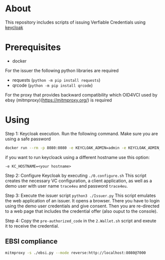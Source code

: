 # About
This repository includes scripts of issuing Verfiable Credentials using [keycloak](https://www.keycloak.org/)

# Prerequisites
* docker

For the issuer the following python libraries are required

* requests (`python -m pip install requests`)
* qrcode (`python -m pip install qrcode`)

For the proxy that provides backward compatibility which OID4VCI used by ebsy (mitmproxy)(https://mitmproxy.org/)
is required


# Using
Step 1: Keycloak execution. Run the following command. Make sure you are using a safe password

```bash
docker run --rm -p 8080:8080 -e KEYCLOAK_ADMIN=admin -e KEYCLOAK_ADMIN_PASSWORD=admin -e KC_FEATURES=oid4vc-vci  quay.io/keycloak/keycloak:nightly start-dev
```

if you want to run keycloack using a different hostname use this option:

```
-e KC_HOSTNAME=<your hostname>
```

Step 2: Configure Keycloak by executing `./0.configure.sh` This script creates the necessary VC configuration, a client application, as well as a demo user
with user name `trace4eu` and password `trace4eu`. 


Step 3: Execute the issuer script `python3 ./Issuer.py` This script emulates the web application of an issuer. It opens a browser. There you have to login 
using the demo user credentials and give consent. Then you are re-directed to a web page that includes the credential offer (also ouput to the console).

Step 4: Copy the `pre-authorized_code` in the `2.Wallet.sh` script and exeute it to receive the credential. 

## EBSI compliance

```bash
mitmproxy -s ./ebsi.py --mode reverse:http://localhost:8080@7000
```
